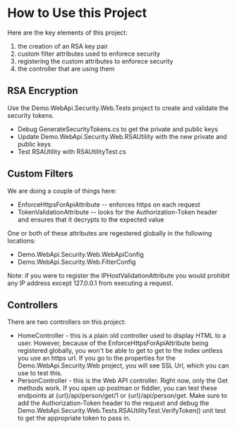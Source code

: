 How to Use this Project
========================
Here are the key elements of this project:
 1. the creation of an RSA key pair
 2. custom filter attributes used to enforece security
 3. registering the custom attributes to enforece security
 4. the controller that are using them

RSA Encryption
--------------
Use the Demo.WebApi.Security.Web.Tests project to create and validate the security tokens.
 * Debug GenerateSecurityTokens.cs to get the private and public keys
 * Update Demo.WebApi.Security.Web.RSAUtility with the new private and public keys
 * Test RSAUtility with RSAUtilityTest.cs

Custom Filters
--------------
We are doing a couple of things here:
 * EnforceHttpsForApiAttribute -- enforces https on each request
 * TokenValidationAttribute -- looks for the Authorization-Token header and ensures that it decrypts to the expected value

One or both of these attributes are regestered globally in the following locations:
 * Demo.WebApi.Security.Web.WebApiConfig
 * Demo.WebApi.Security.Web.FilterConfig
 
Note: if you were to register the IPHostValidationAttribute you would prohibit any IP address except 127.0.0.1 from executing a request.
 
Controllers
--------------
There are two controllers on this project:
 * HomeController - this is a plain old controller used to display HTML to a user. However, because of the EnforceHttpsForApiAttribute being registered globally, you won't be able to get to get to the index untless you use an https url. If you go to the properties for the Demo.WebApi.Security.Web project, you will see SSL Url, which you can use to test this.
 * PersonController - this is the Web API controller. Right now, only the Get methods work. If you open up postman or fiddler, you can test these endpoints at {url}/api/person/get/1 or {url}/api/person/get. Make sure to add the Authorization-Token header to the request and debug the  Demo.WebApi.Security.Web.Tests.RSAUtilityTest.VerifyToken() unit test to get the appropriate token to pass in.

